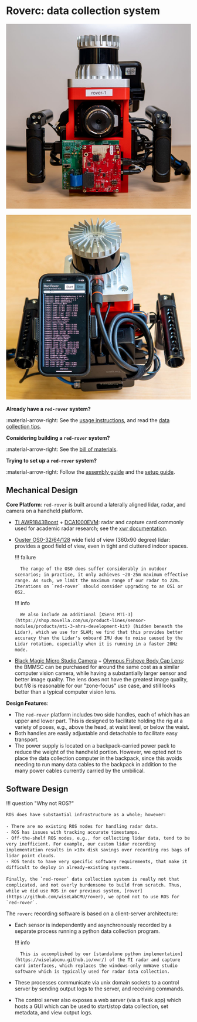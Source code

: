 # Roverc: data collection system

<div class="grid" markdown>

![Front](images/rover-front.jpg)

![Back](images/rover-back.jpg)

</div>

**Already have a `red-rover` system?**

:material-arrow-right: See the [usage instructions](usage.md), and read the [data collection tips](tips.md).

**Considering building a `red-rover` system?**

:material-arrow-right: See the [bill of materials](assembly.md).

**Trying to set up a `red-rover` system?**

:material-arrow-right: Follow the [assembly guide](assembly.md) and the [setup guide](setup.md).

## Mechanical Design

**Core Platform**: `red-rover` is built around a laterally aligned lidar, radar, and camera on a handheld platform.

- [TI AWR1843Boost](https://www.ti.com/tool/AWR1843BOOST) + [DCA1000EVM](https://www.ti.com/tool/DCA1000EVM): radar and capture card commonly used for academic radar research; see the [xwr documentation](https://wiselabcmu.github.io/xwr/setup/#awr1843boost).

- [Ouster OS0-32/64/128](https://ouster.com/products/hardware/os0-lidar-sensor) wide field of view (360x90 degree) lidar: provides a good field of view, even in tight and cluttered indoor spaces.

    !!! failure

        The range of the OS0 does suffer considerably in outdoor scenarios; in practice, it only achieves ~20-25m maximum effective range. As such, we limit the maximum range of our radar to 22m. Iterations on `red-rover` should consider upgrading to an OS1 or OS2.

    !!! info

        We also include an additional [XSens MTi-3](https://shop.movella.com/us/product-lines/sensor-modules/products/mti-3-ahrs-development-kit) (hidden beneath the Lidar), which we use for SLAM; we find that this provides better accuracy than the Lidar's onboard IMU due to noise caused by the Lidar rotation, especially when it is running in a faster 20Hz mode.

- [Black Magic Micro Studio Camera](https://www.bhphotovideo.com/c/product/1787638-REG/blackmagic_design_micro_studio_camera_4k.html) + [Olympus Fisheye Body Cap Lens](https://www.bhphotovideo.com/c/product/1026132-REG/olympus_v325040bw000_bcl_0980_fisheye_body_cap.html): the BMMSC can be purchased for around the same cost as a similar computer vision camera, while having a substantially larger sensor and better image quality. The lens does not have the greatest image quality, but f/8 is reasonable for our "zone-focus" use case, and still looks better than a typical computer vision lens.

**Design Features**:

- The `red-rover` platform includes two side handles, each of which has an upper and lower part. This is designed to facilitate holding the rig at a variety of poses, e.g., above the head, at waist level, or below the waist.
- Both handles are easily adjustable and detachable to facilitate easy transport.
- The power supply is located on a backpack-carried power pack to reduce the weight of the handheld portion. However, we opted not to place the data collection computer in the backpack, since this avoids needing to run many data cables to the backpack in addition to the many power cables currently carried by the umbilical.

## Software Design

!!! question "Why not ROS?"

    ROS does have substantial infrastructure as a whole; however:

    - There are no existing ROS nodes for handling radar data.
    - ROS has issues with tracking accurate timestamps.
    - Off-the-shelf ROS nodes, e.g., for collecting lidar data, tend to be very inefficient. For example, our custom lidar recording implementation results in >10x disk savings over recording ros bags of lidar point clouds.
    - ROS tends to have very specific software requirements, that make it difficult to deploy in already-existing systems.

    Finally, the `red-rover` data collection system is really not that complicated, and not overly burdensome to build from scratch. Thus, while we did use ROS in our previous system, [rover](https://github.com/wiseLabCMU/rover), we opted not to use ROS for `red-rover`.

The `roverc` recording software is based on a client-server architecture:

- Each sensor is independently and asynchronously recorded by a separate process running a python data collection program.

    !!! info

        This is accomplished by our [standalone python implementation](https://wiselabcmu.github.io/xwr/) of the TI radar and capture card interfaces, which replaces the windows-only mmWave studio software which is typically used for radar data collection.

- These processes communicate via unix domain sockets to a control server by sending output logs to the server, and receiving commands.
- The control server also exposes a web server (via a flask app) which hosts a GUI which can be used to start/stop data collection, set metadata, and view output logs.
